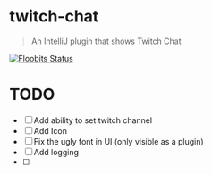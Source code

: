 # twitch-chat
> An IntelliJ plugin that shows Twitch Chat

[![Floobits Status](https://floobits.com/guacamole-dragon/twitch-chat.svg)](https://floobits.com/guacamole-dragon/twitch-chat/redirect)

# TODO
- [ ] Add ability to set twitch channel
- [ ] Add Icon
- [ ] Fix the ugly font in UI (only visible as a plugin)
- [ ] Add logging
- [ ]